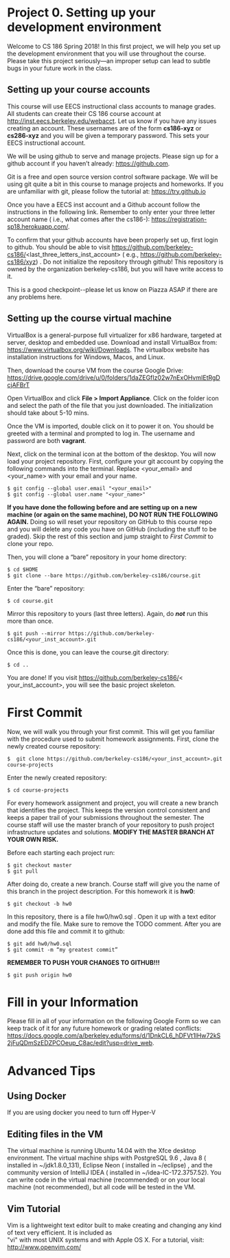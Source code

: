 # Project 0. Setting up your development environment

Welcome to  CS  186 Spring 2018!  In  this  first  project,  we  will  help  you  set  up  the  development  environment  that  you  will  use throughout the course. Please take this project  seriously—an  improper  setup  can  lead  to subtle bugs in your future  work  in  the  class.   

## Setting  up  your  course  accounts  

This course will use EECS instructional class accounts to manage grades.  All students can create their CS 186 course account at http://inst.eecs.berkeley.edu/webacct.  Let  us  know  if you have  any  issues  creating  an  account.  These usernames  are  of  the  form  **cs186-xyz**  or  **cs286-xyz**  and  you  will  be  given a temporary password. This sets your EECS instructional  account.  
  
We will be using github to serve and manage projects. Please sign up for a github account if you haven’t already: https://github.com.   
  
Git is a free and open source  version  control  software  package.  We  will  be  using  git  quite  a  bit  in  this  course  to  manage projects and homeworks. If  you  are  unfamiliar  with  git,  please  follow  the  tutorial  at:  https://try.github.io  
  
Once you have a EECS inst account and a Github account  follow the  instructions  in  the  following  link.  Remember  to  only enter your three letter account name  ( i.e., what  comes  after the cs186-): https://registration-sp18.herokuapp.com/.  
  
To confirm that your github accounts have been properly set up, first login to github. You should be able to visit https://github.com/berkeley-cs186/<last_three_letters_inst_account>  ( e.g., https://github.com/berkeley-cs186/xyz) . Do not initialize the repository through github! This repository is owned by the organization  berkeley-cs186,  but  you  will  have write  access  to  it.   
  
This is a good checkpoint--please let us know on Piazza ASAP if there are any problems here.  

## Setting  up  the  course  virtual  machine  

VirtualBox is a general-purpose full virtualizer for x86 hardware, targeted at server, desktop and embedded use.  Download and install VirtualBox from:  https://www.virtualbox.org/wiki/Downloads.  The  virtualbox  website  has  installation instructions  for Windows, Macos, and Linux.  
  
Then, download the course VM from the course Google Drive: https://drive.google.com/drive/u/0/folders/1daZEGfIz02w7nExOHvmIEtRgDcjAFBrT 
  
Open VirtualBox and click **File > Import Appliance**. Click on the folder icon and select  the path of the file that you just downloaded.  The  initialization  should  take  about  5-10 mins.   
  
Once the VM is imported, double click on it to power it on. You should be greeted with a terminal and prompted to log in. The  username  and  password  are  both  **vagrant**.  

Next, click  on the terminal icon at the bottom of the desktop.  You will now load your project repository. First, configure your  git  account  by  copying  the  following  commands  into  the  terminal.  Replace <your_email>  and <your_name> with your  email  and  your  name.  

```  
$ git config --global user.email "<your_email>"
$ git config --global user.name "<your_name>"
```

**If you have done the following before and are setting up on a new machine (or again on the same machine), DO NOT RUN THE FOLLOWING AGAIN.** Doing so will reset your repository on GitHub to this course repo and you will delete any code you have on GitHub (including the stuff to be graded). Skip the rest of this section and jump straight to *First Commit* to clone your repo.

Then, you will  clone a “bare” repository in your home directory:  
  
```  
$ cd $HOME  
$ git clone --bare https://github.com/berkeley-cs186/course.git 	  
```  

Enter the “bare” repository:  
 
```  
$ cd course.git  
```
  
Mirror this repository to yours (last three letters). Again, do ***not*** run this more than once.
  
```  
$ git push --mirror https://github.com/berkeley-cs186/<your_inst_account>.git 	  
```
  
Once this is done, you can leave the course.git directory:  
```
$ cd ..
```  
  
You are done! If you visit https://github.com/berkeley-cs186/< your_inst_account>, you will see the basic project skeleton.   

# First  Commit  

Now, we will walk you through your first commit. This will get you familiar with the procedure used to submit homework assignments.  First,  clone  the  newly  created  course  repository:   

```  
$  git clone https://github.com/berkeley-cs186/<your_inst_account>.git course-projects  
``` 

Enter the newly created repository:  

``` 	
$ cd course-projects  	
```
  
For every homework  assignment  and  project,  you  will  create  a new branch that identifies the project. This keeps the version  control  consistent  and  keeps  a  paper  trail of your submissions throughout the semester.  The course staff will use the  master  branch  of  your  repository  to  push  project  infrastructure  updates  and  solutions.  **MODIFY  THE MASTER BRANCH  AT  YOUR  OWN  RISK.**   
  
Before each starting each project run:  

```  
$ git checkout master  
$ git pull  
```

After doing do, create a new branch. Course staff will give you the name of this branch in the  project  description.  For  this homework it is **hw0**:  

```  
$ git checkout -b hw0  
```

In this repository, there  is  a  file hw0/hw0.sql . Open it  up  with  a  text  editor  and  modify  the  file.  Make  sure  to  remove  the TODO  comment. After you are done add this file and  commit  it  to  github:  

```  
$ git add hw0/hw0.sql  
$ git commit -m “my greatest commit”  
```  
**REMEMBER  TO  PUSH  YOUR  CHANGES  TO  GITHUB!!!**  

```  
$ git push origin hw0  
```

# Fill in your Information
Please fill in all of your information on the following Google Form so we can keep track of it for any future homework or grading related conflicts: https://docs.google.com/a/berkeley.edu/forms/d/1DnkCL6_hDFVt1IHw72kS2jFuQDmSzEDZPCOeup_C8ac/edit?usp=drive_web.

# Advanced  Tips  

## Using Docker  

If you are using docker you need to turn off Hyper-V   

## Editing files in the VM  

The  virtual  machine  is running Ubuntu 14.04 with the Xfce  desktop  environment.  The  virtual  machine  ships  with PostgreSQL  9.6 ,  Java  8  ( installed  in ~/jdk1.8.0_131),  Eclipse  Neon ( installed  in ~/eclipse) ,  and  the  community version of IntelliJ IDEA  ( installed in ~/idea-IC-172.3757.52). You can write code  in  the  virtual   machine (recommended) or on your local machine (not recommended), but all code will be tested in the VM.  
  
## Vim Tutorial  

Vim is a lightweight text editor  built  to  make creating and  changing  any  kind of text  very  efficient.  It  is  included  as  
"vi"  with most UNIX systems and with Apple  OS  X.  For  a  tutorial,  visit: http://www.openvim.com/  
  

